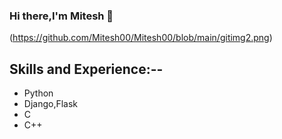 ### Hi there,I'm Mitesh 👋

(https://github.com/Mitesh00/Mitesh00/blob/main/gitimg2.png)

## Skills and Experience:--
* Python
* Django,Flask
* C
* C++


 
